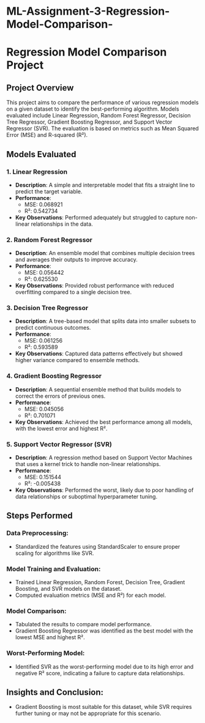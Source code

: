 # ML-Assignment-3-Regression-Model-Comparison-
# Regression Model Comparison Project

## Project Overview

This project aims to compare the performance of various regression models on a given dataset to identify the best-performing algorithm. Models evaluated include Linear Regression, Random Forest Regressor, Decision Tree Regressor, Gradient Boosting Regressor, and Support Vector Regressor (SVR). The evaluation is based on metrics such as Mean Squared Error (MSE) and R-squared (R²).

## Models Evaluated

### 1. Linear Regression

- **Description**: A simple and interpretable model that fits a straight line to predict the target variable.
- **Performance**:
  - MSE: 0.068921
  - R²: 0.542734
- **Key Observations**: Performed adequately but struggled to capture non-linear relationships in the data.

### 2. Random Forest Regressor

- **Description**: An ensemble model that combines multiple decision trees and averages their outputs to improve accuracy.
- **Performance**:
  - MSE: 0.056442
  - R²: 0.625530
- **Key Observations**: Provided robust performance with reduced overfitting compared to a single decision tree.

### 3. Decision Tree Regressor

- **Description**: A tree-based model that splits data into smaller subsets to predict continuous outcomes.
- **Performance**:
  - MSE: 0.061256
  - R²: 0.593589
- **Key Observations**: Captured data patterns effectively but showed higher variance compared to ensemble methods.

### 4. Gradient Boosting Regressor

- **Description**: A sequential ensemble method that builds models to correct the errors of previous ones.
- **Performance**:
  - MSE: 0.045056
  - R²: 0.701071
- **Key Observations**: Achieved the best performance among all models, with the lowest error and highest R².

### 5. Support Vector Regressor (SVR)

- **Description**: A regression method based on Support Vector Machines that uses a kernel trick to handle non-linear relationships.
- **Performance**:
  - MSE: 0.151544
  - R²: -0.005438
- **Key Observations**: Performed the worst, likely due to poor handling of data relationships or suboptimal hyperparameter tuning.

## Steps Performed

### Data Preprocessing:

- Standardized the features using StandardScaler to ensure proper scaling for algorithms like SVR.

### Model Training and Evaluation:

- Trained Linear Regression, Random Forest, Decision Tree, Gradient Boosting, and SVR models on the dataset.
- Computed evaluation metrics (MSE and R²) for each model.

### Model Comparison:

- Tabulated the results to compare model performance.
- Gradient Boosting Regressor was identified as the best model with the lowest MSE and highest R².

### Worst-Performing Model:

- Identified SVR as the worst-performing model due to its high error and negative R² score, indicating a failure to capture data relationships.

## Insights and Conclusion:

- Gradient Boosting is most suitable for this dataset, while SVR requires further tuning or may not be appropriate for this scenario.
